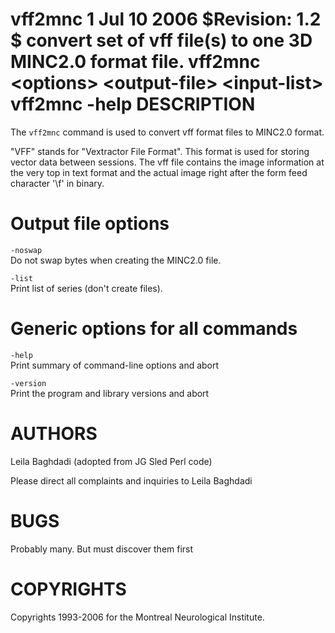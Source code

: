 vff2mnc
1
Jul 10 2006
$Revision: 1.2 $
convert set of vff file(s) to one 3D MINC2.0 format file.
vff2mnc
&lt;options&gt;
&lt;output-file&gt;
&lt;input-list&gt;
vff2mnc
-help
DESCRIPTION
===========

The `vff2mnc` command is used to convert vff format files to MINC2.0 format.

"VFF" stands for "Vextractor File Format". This format is used for storing vector data between sessions. The vff file contains the image information at the very top in text format and the actual image right after the form feed character '\\f' in binary.

Output file options
===================

`-noswap`  
Do not swap bytes when creating the MINC2.0 file.

`-list`  
Print list of series (don't create files).

Generic options for all commands
================================

`-help`  
Print summary of command-line options and abort

`-version`  
Print the program and library versions and abort

AUTHORS
=======

Leila Baghdadi (adopted from JG Sled Perl code)

Please direct all complaints and inquiries to Leila Baghdadi

BUGS
====

Probably many. But must discover them first

COPYRIGHTS
==========

Copyrights 1993-2006 for the Montreal Neurological Institute.
